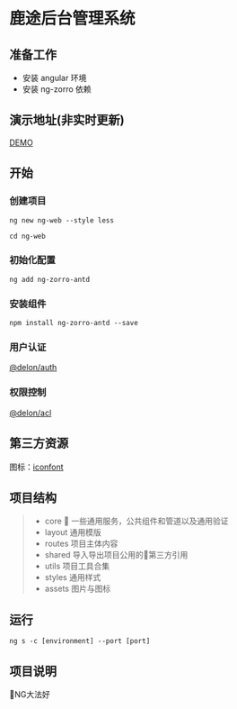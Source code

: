 # 鹿途后台管理系统
## 准备工作
* 安装 angular 环境
* 安装 ng-zorro 依赖

## 演示地址(非实时更新)

[DEMO](https://zhourenyou.github.io/web-deerway/)

## 开始

### 创建项目
`
ng new ng-web --style less
`

`
cd ng-web
`
### 初始化配置
`
ng add ng-zorro-antd
`
### 安装组件   
`
npm install ng-zorro-antd --save
`
### 用户认证

[@delon/auth](https://ng-alain.com/auth/getting-started)

### 权限控制

[@delon/acl](https://ng-alain.com/acl/getting-started/zh)

## 第三方资源

图标：[iconfont](http://iconfont.cn)

## 项目结构

> * core    一些通用服务，公共组件和管道以及通用验证
> * layout   通用模版
> * routes   项目主体内容
> * shared   导入导出项目公用的第三方引用
> * utils    项目工具合集
> * styles   通用样式
> * assets   图片与图标

## 运行

`ng s -c [environment] --port [port]`

## 项目说明

NG大法好